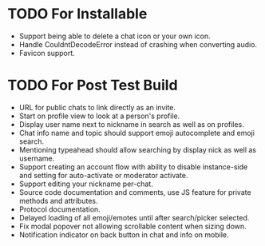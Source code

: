 TODO For Installable
====================

 - Support being able to delete a chat icon or your own icon.
 - Handle CouldntDecodeError instead of crashing when converting audio.
 - Favicon support.

TODO For Post Test Build
========================

 - URL for public chats to link directly as an invite.
 - Start on profile view to look at a person's profile.
 - Display user name next to nickname in search as well as on profiles.
 - Chat info name and topic should support emoji autocomplete and emoji search.
 - Mentioning typeahead should allow searching by display nick as well as username.
 - Support creating an account flow with ability to disable instance-side and setting for auto-activate or moderator activate.
 - Support editing your nickname per-chat.
 - Source code documentation and comments, use JS feature for private methods and attributes.
 - Protocol documentation.
 - Delayed loading of all emoji/emotes until after search/picker selected.
 - Fix modal popover not allowing scrollable content when sizing down.
 - Notification indicator on back button in chat and info on mobile.
